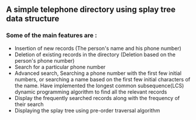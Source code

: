 ## A simple telephone directory using splay tree data structure
### Some of the main features are :
- Insertion of new records (The person's name and his phone number)
- Deletion of existing records in the directory (Deletion based on the person's phone number)
- Search for a particular phone number
- Advanced search, Searching a phone number with the first few initial numbers, or searching a name based on the first few initial characters of the name. Have implemented the longest common subsequence(LCS) dynamic programming algorithm to find all the relevant records
- Display the frequently searched records along with the frequency of their search
- Displaying the splay tree using pre-order traversal algorithm

